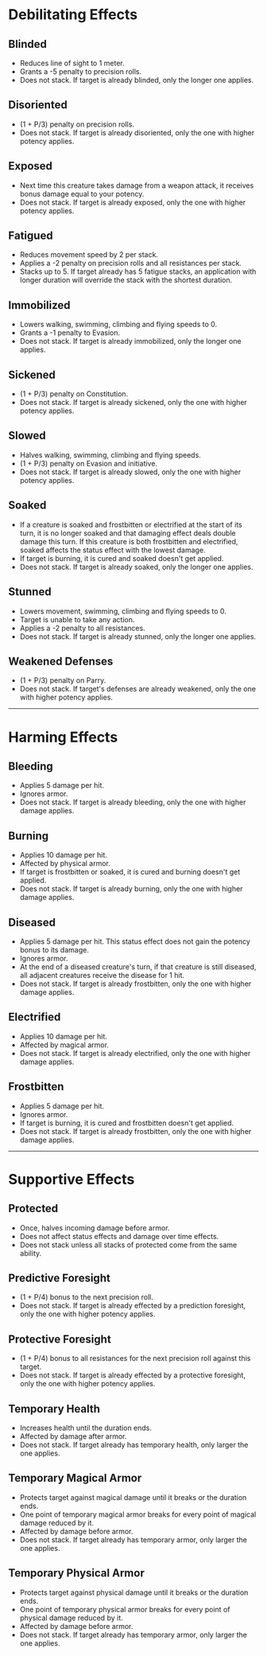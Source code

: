 # Debilitating Effects


## Blinded
+ Reduces line of sight to 1 meter. 
+ Grants a -5 penalty to precision rolls. 
+ Does not stack. If target is already blinded, only the longer one applies.

## Disoriented
+ (1 + P/3) penalty on precision rolls.
+ Does not stack. If target is already disoriented, only the one with higher potency applies.

## Exposed
+ Next time this creature takes damage from a weapon attack, it receives bonus damage equal to your potency. 
+ Does not stack. If target is already exposed, only the one with higher potency applies.

## Fatigued
+ Reduces movement speed by 2 per stack.
+ Applies a -2 penalty on precision rolls and all resistances per stack.
+ Stacks up to 5. If target already has 5 fatigue stacks, an application with longer duration will override the stack with the shortest duration.

## Immobilized
+ Lowers walking, swimming, climbing and flying speeds to 0.
+ Grants a -1 penalty to Evasion.
+ Does not stack. If target is already immobilized, only the longer one applies.

## Sickened
+ (1 + P/3) penalty on Constitution.
+ Does not stack. If target is already sickened, only the one with higher potency applies.

## Slowed
+ Halves walking, swimming, climbing and flying speeds.
+ (1 + P/3) penalty on Evasion and initiative.
+ Does not stack. If target is already slowed, only the one with higher potency applies.

## Soaked
+ If a creature is soaked and frostbitten or electrified at the start of its turn, it is no longer soaked and that damaging effect deals double damage this turn. If this creature is both frostbitten and electrified, soaked affects the status effect with the lowest damage. 
+ If target is burning, it is cured and soaked doesn't get applied.
+ Does not stack. If target is already soaked, only the longer one applies.

## Stunned
+ Lowers movement, swimming, climbing and flying speeds to 0.
+ Target is unable to take any action.
+ Applies a -2 penalty to all resistances.
+ Does not stack. If target is already stunned, only the longer one applies.

## Weakened Defenses
+ (1 + P/3) penalty on Parry.
+ Does not stack. If target's defenses are already weakened, only the one with higher potency applies.

---
# Harming Effects
## Bleeding
+ Applies 5 damage per hit.
+ Ignores armor.
+ Does not stack. If target is already bleeding, only the one with higher damage applies.

## Burning
+ Applies 10 damage per hit.
+ Affected by physical armor.
+ If target is frostbitten or soaked, it is cured and burning doesn't get applied.
+ Does not stack. If target is already burning, only the one with higher damage applies.

## Diseased
+ Applies 5 damage per hit. This status effect does not gain the potency bonus to its damage.
+ Ignores armor.
+ At the end of a diseased creature's turn, if that creature is still diseased, all adjacent creatures receive the disease for 1 hit.
+ Does not stack. If target is already frostbitten, only the one with higher damage applies.

## Electrified
+ Applies 10 damage per hit.
+ Affected by magical armor.
+ Does not stack. If target is already electrified, only the one with higher damage applies.

## Frostbitten
+ Applies 5 damage per hit.
+ Ignores armor.
+ If target is burning, it is cured and frostbitten doesn't get applied.
+ Does not stack. If target is already frostbitten, only the one with higher damage applies.

---
# Supportive Effects
## Protected
+ Once, halves incoming damage before armor.
+ Does not affect status effects and damage over time effects.
+ Does not stack unless all stacks of protected come from the same ability.

## Predictive Foresight
+ (1 + P/4) bonus to the next precision roll.
+ Does not stack. If target is already effected by a prediction foresight, only the one with higher potency applies.

## Protective Foresight
+ (1 + P/4) bonus to all resistances for the next precision roll against this target.
+ Does not stack. If target is already effected by a protective foresight, only the one with higher potency applies.

## Temporary Health
+ Increases health until the duration ends.
+ Affected by damage after armor.
+ Does not stack. If target already has temporary health, only larger the one applies.

## Temporary Magical Armor
+ Protects target against magical damage until it breaks or the duration ends.
+ One point of temporary magical armor breaks for every point of magical damage reduced by it.
+ Affected by damage before armor.
+ Does not stack. If target already has temporary armor, only larger the one applies.

## Temporary Physical Armor
+ Protects target against physical damage until it breaks or the duration ends.
+ One point of temporary physical armor breaks for every point of physical damage reduced by it.
+ Affected by damage before armor.
+ Does not stack. If target already has temporary armor, only larger the one applies.